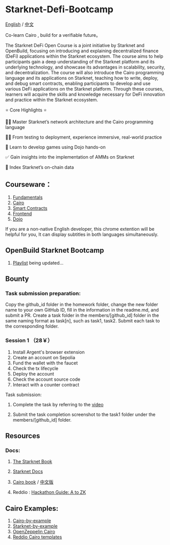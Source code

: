 # Starknet-Defi-Bootcamp
[English](./README.md) / [中文](./README_zh.md)

Co-learn Cairo , build for a verifiable future。

The Starknet DeFi Open Course is a joint initiative by Starknet and OpenBuild, focusing on introducing and explaining decentralized finance (DeFi) applications within the Starknet ecosystem. The course aims to help participants gain a deep understanding of the Starknet platform and its underlying technology, and showcase its advantages in scalability, security, and decentralization. The course will also introduce the Cairo programming language and its applications on Starknet, teaching how to write, deploy, and debug smart contracts, enabling participants to develop and use various DeFi applications on the Starknet platform. Through these courses, learners will acquire the skills and knowledge necessary for DeFi innovation and practice within the Starknet ecosystem.

⭐ Core Highlights ⭐

🧙‍♂ Master Starknet’s network architecture and the Cairo programming language

👩‍💻 From testing to deployment, experience immersive, real-world practice

🙌 Learn to develop games using Dojo hands-on

✅ Gain insights into the implementation of AMMs on Starknet

🏫 Index Starknet’s on-chain data

## Courseware：

1. [Fundamentals](https://docs.google.com/presentation/d/e/2PACX-1vSxP4tU0AUdz8EFVjw_bqgD9SDl6AMRjJ13lcmBHrQ335SMVPDwqbVkRCnWuQaZGprmISGhVXSSisbs/pub?start=false&loop=false&delayms=3000)
2. [Cairo ](https://docs.google.com/presentation/d/e/2PACX-1vSCj9rK0xcDo0ZLY2EqEim-NRYfmHa2MD0EC7ImYjL9_BZjw5akz9aoxW8pIzZPrJzkAdqSsZXdPXOs/pub?start=false&loop=false&delayms=3000)
3. [Smart Contracts](https://docs.google.com/presentation/d/e/2PACX-1vSGTS9bxgl0eTU_NRpJ157qu3oriy-Iy2fzl68CvZkx_WFlEhrhYiNb49YchSeZCfT69xREGFyoHBZ5/pub?start=false&loop=false&delayms=3000)
4. [Frontend](https://docs.google.com/presentation/d/e/2PACX-1vTAbtBe4um-qo_NSUgxXKNBiadr8VHxfC27YL3qQPE0uZX4FPduqQXOFCuvU1Q0EJ5JCpEDb-rfIHih/pub?start=false&loop=false&delayms=3000)
5. [Dojo](https://docs.google.com/presentation/d/e/2PACX-1vSeWLLbtJsAFrthQHp_nYjOY6AVYrcHhfkjis1qZ1c7VR_AemO_vTGnvaN7cT-TlOR7Gp1_8oEVLHlY/pub?start=false&loop=false&delayms=3000)

If you are a non-native English developer, this chrome extention will be helpful for you, It can display subtitles in both languages simultaneously.

## OpenBuild Starknet Bootcamp

1. [Playlist](https://openbuild.xyz/learn/challenges/2038268049) being updated...

## Bounty 
### Task submission preparation:

Copy the github_id folder in the homework folder, change the new folder name to your own GitHub ID, fill in the information in the readme.md, and submit a PR. Create a task folder in the members/[github_id] folder in the same naming format as task[n], such as task1, task2. Submit each task to the corresponding folder.

### Session 1 （28￥）
1. Install Argent's browser extension
2. Create an account on Sepolia
3. Fund the wallet with the faucet
4. Check the tx lifecycle
5. Deploy the account
6. Check the account source code
7. Interact with a counter contract

Task submission:

1. Complete the task by referring to the [video](https://openbuild.xyz/learn/challenges/2038268049/1718554552)

2. Submit the task completion screenshot to the task1 folder under the members/[github_id] folder.

## Resources

### Docs:

1. [The Starknet Book](https://book.starknet.io/)
  
2. [Starknet Docs](https://docs.starknet.io/documentation/)
  
3. [Cairo book](https://book.cairo-lang.org/) / [中文版](https://book.cairo-lang.org/zh-cn/index.html)
  
4. Reddio : [Hackathon Guide: A to ZK](https://reddio.notion.site/reddio/Hackathon-Guide-A-to-ZK-fd66f91a555941c7a05d2680bbd6f234)
  

## Cairo Examples:

1. [Cairo-by-example](https://cairo-by-example.com/)
2. [Starknet-by-example](https://starknet-by-example.voyager.online/)
3. [OpenZeppelin Cairo](https://github.com/OpenZeppelin/cairo-contracts/)
4. [Reddio Cairo templates](https://github.com/reddio-com/cairo)
